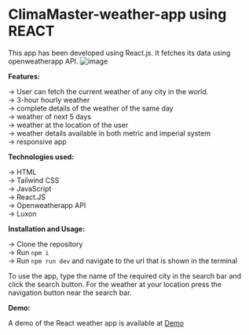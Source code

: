 # ClimaMaster-weather-app using REACT
This app has been developed using React.js. It fetches its data using openweatherapp API.
![image](https://github.com/user-attachments/assets/e88fc358-12cc-49b5-89d0-4c773b7e504b)

**Features:**

  ->  User can fetch the current weather of any city in the world.\
  ->  3-hour hourly weather \
  ->  complete details of the weather of the same day\
  ->  weather of next 5 days\
  ->  weather at the location of the user\
  ->  weather details available in both metric and imperial system\
  ->  responsive app

**Technologies used:**

  ->  HTML\
  ->  Tailwind CSS\
  ->  JavaScript\
  ->  React.JS\
  ->  Openweatherapp API\
  ->  Luxon



**Installation and Usage:**

->  Clone the repository\
->  Run `npm i`\
->  Run `npm run dev` and navigate to the url that is shown in the terminal

To use the app, type the name of the required city in the search bar and click the search button. For the weather at your location press the navigation button near the search bar.

**Demo:**

A demo of the React weather app is available at [Demo](https://drive.google.com/file/d/1PXaDfZRRAmV7mIoTmBTJCPaCpn0rihXp/view?usp=sharing)
